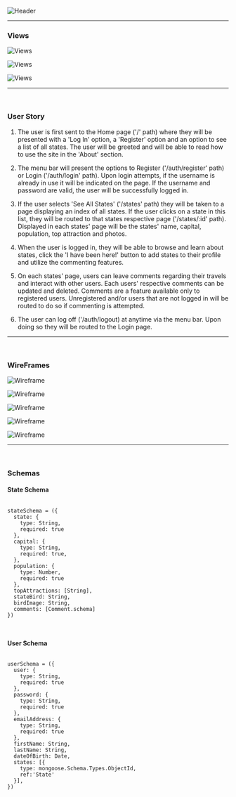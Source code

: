![Header](https://i.imgur.com/4DBUyqZ.png) 


***

### Views 


![Views](https://i.imgur.com/tXuArBp.png)

![Views](https://i.imgur.com/MGyTY1D.png)

![Views](https://i.imgur.com/OUv87K4.png)



___

<br>

### User Story


1) The user is first sent to the Home page ('/' path) where they will be presented with a 'Log In' option, a 'Register' option and an option to see a list of all states. The user will be greeted and will be able to read how to use the site in the 'About' section. 

2) The menu bar will present the options to Register ('/auth/register' path) or Login ('/auth/login' path). Upon login attempts, if the username is already in use it will be indicated on the page. If the username and password are valid, the user will be successfully logged in.

3) If the user selects 'See All States' ('/states' path) they will be taken to a page displaying an index of all states. If the user clicks on a state in this list, they will be routed to that states respective page ('/states/:id' path). Displayed in each states' page will be the states' name, capital, population, top attraction and photos. 

4) When the user is logged in, they will be able to browse and learn about states, click the 'I have been here!' button to add states to their profile and utilize the commenting features. 

5) On each states' page, users can leave comments regarding their travels and interact with other users. Each users' respective comments can be updated and deleted. Comments are a feature available only to registered users. Unregistered and/or users that are not logged in will be routed to do so if commenting is attempted.

6) The user can log off ('/auth/logout) at anytime via the menu bar. Upon doing so they will be routed to the Login page.



___

<br>

### WireFrames

![Wireframe](https://i.imgur.com/MpnQ7Rp.jpg)

![Wireframe](https://i.imgur.com/Ja4shyo.jpg)

![Wireframe](https://i.imgur.com/bNKrE9T.jpg)

![Wireframe](https://i.imgur.com/pyq2xok.jpg)

![Wireframe](https://i.imgur.com/HN9yTVs.jpg)



___

<br>

### Schemas

#### State Schema
```language

stateSchema = ({
  state: {
    type: String,
    required: true
  },
  capital: {
    type: String,
    required: true, 
  },
  population: {
    type: Number,
    required: true
  },
  topAttractions: [String],
  stateBird: String, 
  birdImage: String, 
  comments: [Comment.schema]
})



```

#### User Schema
```language

userSchema = ({
  user: {
    type: String,
    required: true 
  },
  password: {
    type: String, 
    required: true 
  },
  emailAddress: {
    type: String, 
    required: true  
  }, 
  firstName: String, 
  lastName: String,
  dateOfBirth: Date,
  states: [{
    type: mongoose.Schema.Types.ObjectId,
    ref:'State'
  }],
})

```
